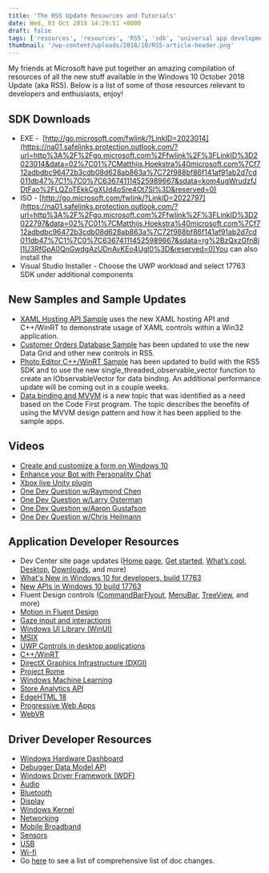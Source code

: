 ```yaml
---
title: 'The RS5 Update Resources and Tutorials'
date: Wed, 03 Oct 2018 14:29:51 +0000
draft: false
tags: ['resources', 'resources', 'RS5', 'sdk', 'universal app development', 'UWP', 'windows 10', 'Windows 10 Update', 'windows10']
thumbnail: '/wp-content/uploads/2018/10/RS5-article-header.png'
---
```


My friends at Microsoft have put together an amazing compilation of resources of all the new stuff available in the Windows 10 October 2018 Update (aka RS5). Below is a list of some of those resources relevant to developers and enthusiasts, enjoy!

SDK Downloads
-------------

*   EXE -  [http://go.microsoft.com/fwlink/?LinkID=2023014](https://na01.safelinks.protection.outlook.com/?url=http%3A%2F%2Fgo.microsoft.com%2Ffwlink%2F%3FLinkID%3D2023014&data=02%7C01%7CMatthijs.Hoekstra%40microsoft.com%7Cf712adbdbc96472b3cdb08d628ab863a%7C72f988bf86f141af91ab2d7cd011db47%7C1%7C0%7C636741114525989667&sdata=kom4ugWrudzfJDtFao%2FLQZoTEkkCgXUd4oSre4Ot7SI%3D&reserved=0)
*   ISO - [http://go.microsoft.com/fwlink/?LinkID=2022797](https://na01.safelinks.protection.outlook.com/?url=http%3A%2F%2Fgo.microsoft.com%2Ffwlink%2F%3FLinkID%3D2022797&data=02%7C01%7CMatthijs.Hoekstra%40microsoft.com%7Cf712adbdbc96472b3cdb08d628ab863a%7C72f988bf86f141af91ab2d7cd011db47%7C1%7C0%7C636741114525989667&sdata=rg%2BzQxzGfn8jl1U3RfGpA0QnGwdgAzUDnAvKEo4Ugl0%3D&reserved=0)You can also install the
*   Visual Studio Installer - Choose the UWP workload and select 17763 SDK under additional components

New Samples and Sample Updates
------------------------------

*   [XAML Hosting API Sample](https://na01.safelinks.protection.outlook.com/?url=https%3A%2F%2Fgithub.com%2FMicrosoft%2FWindows-appsample-Xaml-Hosting&data=02%7C01%7CMatthijs.Hoekstra%40microsoft.com%7C330185751f54470692d108d628b11ad3%7C72f988bf86f141af91ab2d7cd011db47%7C1%7C0%7C636741138722165650&sdata=zYP2LKGrSA8F7%2F80aHpP7b7Xjfus9gUc2XxLZCkpq0Q%3D&reserved=0) uses the new XAML hosting API and C++/WinRT to demonstrate usage of XAML controls within a Win32 application.
*   [Customer Orders Database Sample](https://na01.safelinks.protection.outlook.com/?url=https%3A%2F%2Fgithub.com%2FMicrosoft%2FWindows-appsample-customers-orders-database&data=02%7C01%7CMatthijs.Hoekstra%40microsoft.com%7C330185751f54470692d108d628b11ad3%7C72f988bf86f141af91ab2d7cd011db47%7C1%7C0%7C636741138722165650&sdata=0sHa9VAeC3lYgaE8%2B8wUDzV8mGhxm9chfqfw9KlBfFs%3D&reserved=0) has been updated to use the new Data Grid and other new controls in RS5.
*   [Photo Editor C++/WinRT Sample](https://na01.safelinks.protection.outlook.com/?url=https%3A%2F%2Fgithub.com%2FMicrosoft%2FWindows-appsample-photo-editor&data=02%7C01%7CMatthijs.Hoekstra%40microsoft.com%7C330185751f54470692d108d628b11ad3%7C72f988bf86f141af91ab2d7cd011db47%7C1%7C0%7C636741138722165650&sdata=3Z%2FiexJ5pXIlgwSWmLegqh%2B5FqCtDwIbEDoWMzy1Yh4%3D&reserved=0) has been updated to build with the RS5 SDK and to use the new single_threaded_observable_vector function to create an IObservableVector for data binding. An additional performance update will be coming out in a couple weeks.
*   [Data binding and MVVM](https://na01.safelinks.protection.outlook.com/?url=https%3A%2F%2Fdocs.microsoft.com%2Fen-us%2Fwindows%2Fuwp%2Fdata-binding%2Fdata-binding-and-mvvm&data=02%7C01%7CMatthijs.Hoekstra%40microsoft.com%7C330185751f54470692d108d628b11ad3%7C72f988bf86f141af91ab2d7cd011db47%7C1%7C0%7C636741138722165650&sdata=mHChhGRskDLw%2FJt%2FPHV4iPY3onsDx5GQIR1NuGXsM3Q%3D&reserved=0) is a new topic that was identified as a need based on the Code First program. The topic describes the benefits of using the MVVM design pattern and how it has been applied to the sample apps.

Videos
------

*   [Create and customize a form on Windows 10](https://na01.safelinks.protection.outlook.com/?url=https%3A%2F%2Fwww.youtube.com%2Fwatch%3Fv%3DAgngKzq4hKI%26feature%3Dyoutu.be&data=02%7C01%7CMatthijs.Hoekstra%40microsoft.com%7C330185751f54470692d108d628b11ad3%7C72f988bf86f141af91ab2d7cd011db47%7C1%7C0%7C636741138722165650&sdata=uLi62ajmLZwT2Ogjn5P3Tgq0txhbGBAnfJPflngcQos%3D&reserved=0)
*   [Enhance your Bot with Personality Chat](https://na01.safelinks.protection.outlook.com/?url=https%3A%2F%2Fwww.youtube.com%2Fwatch%3Fv%3D5C_uD8g2QKg%26feature%3Dyoutu.be&data=02%7C01%7CMatthijs.Hoekstra%40microsoft.com%7C330185751f54470692d108d628b11ad3%7C72f988bf86f141af91ab2d7cd011db47%7C1%7C0%7C636741138722165650&sdata=Euhd2Oycn5eHrLm7l%2BRsnTpB5aqTpmRFSHWKPFhXN7M%3D&reserved=0)
*   [Xbox live Unity plugin](https://na01.safelinks.protection.outlook.com/?url=https%3A%2F%2Fwww.youtube.com%2Fwatch%3Fv%3DfVQZ-YgwNpY%26feature%3Dyoutu.be&data=02%7C01%7CMatthijs.Hoekstra%40microsoft.com%7C330185751f54470692d108d628b11ad3%7C72f988bf86f141af91ab2d7cd011db47%7C1%7C0%7C636741138722165650&sdata=TsQKjizeZ5qv3Lq8ezRgOshFVhvIqSiGD%2FTsqsoKtxc%3D&reserved=0)
*   [One Dev Question w/Raymond Chen](https://na01.safelinks.protection.outlook.com/?url=https%3A%2F%2Fwww.youtube.com%2Fplaylist%3Flist%3DPLWs4_NfqMtoxjy3LrIdf2oamq1coolpZ7&data=02%7C01%7CMatthijs.Hoekstra%40microsoft.com%7C330185751f54470692d108d628b11ad3%7C72f988bf86f141af91ab2d7cd011db47%7C1%7C0%7C636741138722165650&sdata=7TdjcspuzA8mmSQHcQGn4ieUIHtQno8pjSqfyZCkAd8%3D&reserved=0)
*   [One Dev Question w/Larry Osterman](https://na01.safelinks.protection.outlook.com/?url=https%3A%2F%2Fwww.youtube.com%2Fplaylist%3Flist%3DPLWs4_NfqMtoyPUkYGpJU0RzvY6PBSEA4K&data=02%7C01%7CMatthijs.Hoekstra%40microsoft.com%7C330185751f54470692d108d628b11ad3%7C72f988bf86f141af91ab2d7cd011db47%7C1%7C0%7C636741138722165650&sdata=BQuGfHuBwVOt9o7onN5pSHimgpRhk7tygh88NPOnX0w%3D&reserved=0)
*   [One Dev Question w/Aaron Gustafson](https://na01.safelinks.protection.outlook.com/?url=https%3A%2F%2Fwww.youtube.com%2Fplaylist%3Flist%3DPLWs4_NfqMtoyPHoI-CIB71mEq-om6m35I&data=02%7C01%7CMatthijs.Hoekstra%40microsoft.com%7C330185751f54470692d108d628b11ad3%7C72f988bf86f141af91ab2d7cd011db47%7C1%7C0%7C636741138722165650&sdata=RFAntfw0KI8pQXRzHzBdWoL4RbBIr%2Bd%2F6JLxIraSl8s%3D&reserved=0)
*   [One Dev Question w/Chris Heilmann](https://na01.safelinks.protection.outlook.com/?url=https%3A%2F%2Fwww.youtube.com%2Fplaylist%3Flist%3DPLWs4_NfqMtow00LM-vgyECAlMDxx84Q2v&data=02%7C01%7CMatthijs.Hoekstra%40microsoft.com%7C330185751f54470692d108d628b11ad3%7C72f988bf86f141af91ab2d7cd011db47%7C1%7C0%7C636741138722165650&sdata=fVMj%2Bt3ENS0fDnsVKEfDT%2BaV%2FnvFKdefRI2sdaVwrI8%3D&reserved=0)

Application Developer Resources
-------------------------------

*   Dev Center site page updates ([Home page](https://na01.safelinks.protection.outlook.com/?url=https%3A%2F%2Fdeveloper.microsoft.com%2Fen-us%2Fwindows&data=02%7C01%7CMatthijs.Hoekstra%40microsoft.com%7C2a52d708e4364c0d78b608d62938c810%7C72f988bf86f141af91ab2d7cd011db47%7C1%7C0%7C636741721217490521&sdata=sB0njwbD0LSITvZci27AJJgsUXc4v4URrnvC2K%2B5tYI%3D&reserved=0), [Get started](https://na01.safelinks.protection.outlook.com/?url=https%3A%2F%2Fdeveloper.microsoft.com%2Fen-us%2Fwindows%2Fget-started-windows-10&data=02%7C01%7CMatthijs.Hoekstra%40microsoft.com%7C2a52d708e4364c0d78b608d62938c810%7C72f988bf86f141af91ab2d7cd011db47%7C1%7C0%7C636741721217490521&sdata=UX6sgEzyFFHoZNq2E3Uh06i0YkK8IpQuEArDP39uXHw%3D&reserved=0), [What’s cool](https://na01.safelinks.protection.outlook.com/?url=https%3A%2F%2Fdeveloper.microsoft.com%2Fen-us%2Fwindows%2Fwindows-10-for-developers&data=02%7C01%7CMatthijs.Hoekstra%40microsoft.com%7C2a52d708e4364c0d78b608d62938c810%7C72f988bf86f141af91ab2d7cd011db47%7C1%7C0%7C636741721217564250&sdata=mq0fUIRUuiJpkGI64UJfqNa2pzdxFEU8V6%2Bod15z13k%3D&reserved=0), [Desktop](https://na01.safelinks.protection.outlook.com/?url=https%3A%2F%2Fdeveloper.microsoft.com%2Fen-us%2Fwindows%2Fdesktop&data=02%7C01%7CMatthijs.Hoekstra%40microsoft.com%7C2a52d708e4364c0d78b608d62938c810%7C72f988bf86f141af91ab2d7cd011db47%7C1%7C0%7C636741721217574268&sdata=Jt2kM9j9X5Xa%2BI4WO3t3nSOwbJi3OAljdjQUs%2BdSsyg%3D&reserved=0), [Downloads](https://na01.safelinks.protection.outlook.com/?url=https%3A%2F%2Fdeveloper.microsoft.com%2Fen-us%2Fwindows%2Fdownloads&data=02%7C01%7CMatthijs.Hoekstra%40microsoft.com%7C2a52d708e4364c0d78b608d62938c810%7C72f988bf86f141af91ab2d7cd011db47%7C1%7C0%7C636741721217584269&sdata=CjGPkw7gV%2BS6dvs4XngCO5dRM6CuZjt71QrKAjrISGc%3D&reserved=0), and more)
*   [What's New in Windows 10 for developers, build 17763](https://na01.safelinks.protection.outlook.com/?url=https%3A%2F%2Fdocs.microsoft.com%2Fen-us%2Fwindows%2Fuwp%2Fwhats-new%2Fwindows-10-build-17763&data=02%7C01%7CMatthijs.Hoekstra%40microsoft.com%7C2a52d708e4364c0d78b608d62938c810%7C72f988bf86f141af91ab2d7cd011db47%7C1%7C0%7C636741721217584269&sdata=448DxujCrz5Iu%2FP9lo8xGmOXwej51vEwWqukUXe1E0I%3D&reserved=0)
*   [New APIs in Windows 10 build 17763](https://na01.safelinks.protection.outlook.com/?url=https%3A%2F%2Fdocs.microsoft.com%2Fen-us%2Fwindows%2Fuwp%2Fwhats-new%2Fwindows-10-build-17763-api-diff&data=02%7C01%7CMatthijs.Hoekstra%40microsoft.com%7C2a52d708e4364c0d78b608d62938c810%7C72f988bf86f141af91ab2d7cd011db47%7C1%7C0%7C636741721217594283&sdata=iGo9FwEnCWJBmP4O463rAvDkniwVBGgY8WIfOwje2J0%3D&reserved=0)
*   Fluent Design controls ([CommandBarFlyout](https://na01.safelinks.protection.outlook.com/?url=https%3A%2F%2Fdocs.microsoft.com%2Fen-us%2Fwindows%2Fuwp%2Fdesign%2Fcontrols-and-patterns%2Fcommand-bar-flyout&data=02%7C01%7CMatthijs.Hoekstra%40microsoft.com%7C2a52d708e4364c0d78b608d62938c810%7C72f988bf86f141af91ab2d7cd011db47%7C1%7C0%7C636741721217604287&sdata=NtRYFD6hXDdaGdzpYnPR3Ur9%2F0WjXmc5mVUtrbHlNrc%3D&reserved=0), [MenuBar](https://na01.safelinks.protection.outlook.com/?url=https%3A%2F%2Fdocs.microsoft.com%2Fen-us%2Fwindows%2Fuwp%2Fdesign%2Fcontrols-and-patterns%2Fmenus&data=02%7C01%7CMatthijs.Hoekstra%40microsoft.com%7C2a52d708e4364c0d78b608d62938c810%7C72f988bf86f141af91ab2d7cd011db47%7C1%7C0%7C636741721217604287&sdata=aHR6x%2BjzcJJIMT5jfPgvmVUdKyPmuVMnYWGqlsFoofQ%3D&reserved=0), [TreeView](https://na01.safelinks.protection.outlook.com/?url=https%3A%2F%2Fdocs.microsoft.com%2Fen-us%2Fwindows%2Fuwp%2Fdesign%2Fcontrols-and-patterns%2Ftree-view&data=02%7C01%7CMatthijs.Hoekstra%40microsoft.com%7C2a52d708e4364c0d78b608d62938c810%7C72f988bf86f141af91ab2d7cd011db47%7C1%7C0%7C636741721217614297&sdata=FAgUsKk690ixtbjR58X0TQDRBg%2FX7edFB7z4pq%2B5Wuk%3D&reserved=0), and more)
*   [Motion in Fluent Design](https://na01.safelinks.protection.outlook.com/?url=https%3A%2F%2Fdocs.microsoft.com%2Fen-us%2Fwindows%2Fuwp%2Fdesign%2Fmotion%2Findex&data=02%7C01%7CMatthijs.Hoekstra%40microsoft.com%7C2a52d708e4364c0d78b608d62938c810%7C72f988bf86f141af91ab2d7cd011db47%7C1%7C0%7C636741721217624302&sdata=oV6N%2FCxKP7fBn0PAIWahrtz2sGxsD7e%2BR%2BFru0S5Y9g%3D&reserved=0)
*   [Gaze input and interactions](https://na01.safelinks.protection.outlook.com/?url=https%3A%2F%2Fdocs.microsoft.com%2Fen-us%2Fwindows%2Fuwp%2Fdesign%2Finput%2Fgaze-interactions&data=02%7C01%7CMatthijs.Hoekstra%40microsoft.com%7C2a52d708e4364c0d78b608d62938c810%7C72f988bf86f141af91ab2d7cd011db47%7C1%7C0%7C636741721217624302&sdata=0pLamd9ePWg9c4gxvJa%2B54B5ainKTyo9cbe6D5%2B%2Bgok%3D&reserved=0)
*   [Windows UI Library (WinUI)](https://na01.safelinks.protection.outlook.com/?url=https%3A%2F%2Fdocs.microsoft.com%2Fen-us%2Fuwp%2Ftoolkits%2Fwinui%2F&data=02%7C01%7CMatthijs.Hoekstra%40microsoft.com%7C2a52d708e4364c0d78b608d62938c810%7C72f988bf86f141af91ab2d7cd011db47%7C1%7C0%7C636741721217634311&sdata=hG%2B%2FfS4HGZeO%2B06dT9%2Bb%2FiuqIcWven0EZH3TuklB%2B44%3D&reserved=0)
*   [MSIX](https://na01.safelinks.protection.outlook.com/?url=https%3A%2F%2Fdocs.microsoft.com%2Fen-us%2Fwindows%2Fmsix%2Foverview&data=02%7C01%7CMatthijs.Hoekstra%40microsoft.com%7C2a52d708e4364c0d78b608d62938c810%7C72f988bf86f141af91ab2d7cd011db47%7C1%7C0%7C636741721217644316&sdata=oyRcigYue1ny5KnvTBBkHvCuoGWMHJlhLoVOcrmzQM8%3D&reserved=0)
*   [UWP Controls in desktop applications](https://na01.safelinks.protection.outlook.com/?url=https%3A%2F%2Fdocs.microsoft.com%2Fen-us%2Fwindows%2Fuwp%2Fxaml-platform%2Fxaml-host-controls&data=02%7C01%7CMatthijs.Hoekstra%40microsoft.com%7C2a52d708e4364c0d78b608d62938c810%7C72f988bf86f141af91ab2d7cd011db47%7C1%7C0%7C636741721217644316&sdata=tSBdNM6fbZypsr9sBTVC2jPQlFxl8QMIjv%2BH3DnNjdo%3D&reserved=0)
*   [C++/WinRT](https://na01.safelinks.protection.outlook.com/?url=https%3A%2F%2Fdocs.microsoft.com%2Fen-us%2Fwindows%2Fuwp%2Fcpp-and-winrt-apis%2Findex&data=02%7C01%7CMatthijs.Hoekstra%40microsoft.com%7C2a52d708e4364c0d78b608d62938c810%7C72f988bf86f141af91ab2d7cd011db47%7C1%7C0%7C636741721217654321&sdata=Iynzw%2BTzfuNChReUIJEjimCnrf%2FIkadsTyfh74C761g%3D&reserved=0)
*   [DirectX Graphics Infrastructure (DXGI)](https://na01.safelinks.protection.outlook.com/?url=https%3A%2F%2Fdocs.microsoft.com%2Fen-us%2Fwindows%2Fdesktop%2Fdirect3ddxgi%2Ffor-best-performance--use-dxgi-flip-model&data=02%7C01%7CMatthijs.Hoekstra%40microsoft.com%7C2a52d708e4364c0d78b608d62938c810%7C72f988bf86f141af91ab2d7cd011db47%7C1%7C0%7C636741721217664326&sdata=X%2FUbBnUag81eWhCkghVBWVnUdOcgVcLSXALYs9yismg%3D&reserved=0)
*   [Project Rome](https://na01.safelinks.protection.outlook.com/?url=https%3A%2F%2Fdocs.microsoft.com%2Fen-us%2Fwindows%2Fproject-rome%2F&data=02%7C01%7CMatthijs.Hoekstra%40microsoft.com%7C2a52d708e4364c0d78b608d62938c810%7C72f988bf86f141af91ab2d7cd011db47%7C1%7C0%7C636741721217664326&sdata=qh6KYwBojd48w2UJ9VrZ6v3eSJfHdJqSSbDIbCnd9zg%3D&reserved=0)
*   [Windows Machine Learning](https://na01.safelinks.protection.outlook.com/?url=https%3A%2F%2Fdocs.microsoft.com%2Fen-us%2Fwindows%2Fai%2F&data=02%7C01%7CMatthijs.Hoekstra%40microsoft.com%7C2a52d708e4364c0d78b608d62938c810%7C72f988bf86f141af91ab2d7cd011db47%7C1%7C0%7C636741721217674335&sdata=fiyYvZACHLELIH2yBRrf5iabsJf2aXlawBYzHLuHEsk%3D&reserved=0)
*   [Store Analytics API](https://na01.safelinks.protection.outlook.com/?url=https%3A%2F%2Fdocs.microsoft.com%2Fen-us%2Fwindows%2Fuwp%2Fmonetize%2Faccess-analytics-data-using-windows-store-services&data=02%7C01%7CMatthijs.Hoekstra%40microsoft.com%7C2a52d708e4364c0d78b608d62938c810%7C72f988bf86f141af91ab2d7cd011db47%7C1%7C0%7C636741721217684344&sdata=KpPCdbfLU1GLlE5P%2FwbmY9BwGFfGLUle0Sr2Tz%2FOF2M%3D&reserved=0)
*   [EdgeHTML 18](https://aka.ms/devguide_edgehtml_18)
*   [Progressive Web Apps](https://na01.safelinks.protection.outlook.com/?url=https%3A%2F%2Fdocs.microsoft.com%2Fen-us%2Fmicrosoft-edge%2Fprogressive-web-apps&data=02%7C01%7CMatthijs.Hoekstra%40microsoft.com%7C2a52d708e4364c0d78b608d62938c810%7C72f988bf86f141af91ab2d7cd011db47%7C1%7C0%7C636741721217684344&sdata=PrzZCOyA57xow5EpJCt%2Fyghteb5WRa7q5%2B65I0AmdSM%3D&reserved=0)
*   [WebVR](https://na01.safelinks.protection.outlook.com/?url=https%3A%2F%2Fdocs.microsoft.com%2Fen-us%2Fmicrosoft-edge%2Fwebvr%2F&data=02%7C01%7CMatthijs.Hoekstra%40microsoft.com%7C2a52d708e4364c0d78b608d62938c810%7C72f988bf86f141af91ab2d7cd011db47%7C1%7C0%7C636741721217694349&sdata=GpTd7%2BkaomR72cTg%2B6K%2BJefWDlE3v04qAflg1CwzUIY%3D&reserved=0)

Driver Developer Resources
--------------------------

*   [Windows Hardware Dashboard](https://na01.safelinks.protection.outlook.com/?url=https%3A%2F%2Fdocs.microsoft.com%2Fen-us%2Fwindows-hardware%2Fdrivers%2Fwhat-s-new-in-driver-development%23windows-hardware-dev-center-dashboard&data=02%7C01%7CMatthijs.Hoekstra%40microsoft.com%7C330185751f54470692d108d628b11ad3%7C72f988bf86f141af91ab2d7cd011db47%7C1%7C0%7C636741138721853147&sdata=jVZtJwSc7RM1Ptpx3vk7uxmJ7CplFiE41W4APqnrMq4%3D&reserved=0)
*   [Debugger Data Model API](https://na01.safelinks.protection.outlook.com/?url=https%3A%2F%2Fdocs.microsoft.com%2Fen-us%2Fwindows-hardware%2Fdrivers%2Fwhat-s-new-in-driver-development%23debugging-tools-for-windows&data=02%7C01%7CMatthijs.Hoekstra%40microsoft.com%7C330185751f54470692d108d628b11ad3%7C72f988bf86f141af91ab2d7cd011db47%7C1%7C0%7C636741138721853147&sdata=L2OINoEX1feU30Se9LnOXcIroNS%2FYE%2BdHyNprbhHvDA%3D&reserved=0)
*   [Windows Driver Framework (WDF)](https://na01.safelinks.protection.outlook.com/?url=https%3A%2F%2Fdocs.microsoft.com%2Fen-us%2Fwindows-hardware%2Fdrivers%2Fwhat-s-new-in-driver-development%23windows-driver-frameworks-wdf&data=02%7C01%7CMatthijs.Hoekstra%40microsoft.com%7C330185751f54470692d108d628b11ad3%7C72f988bf86f141af91ab2d7cd011db47%7C1%7C0%7C636741138721853147&sdata=gSV%2BYCSDX5OEdNwZhi20xvhMdNrF%2FXTV8%2BkdfCojMiU%3D&reserved=0)
*   [Audio](https://na01.safelinks.protection.outlook.com/?url=https%3A%2F%2Fdocs.microsoft.com%2Fen-us%2Fwindows-hardware%2Fdrivers%2Fwhat-s-new-in-driver-development%23audio-1809&data=02%7C01%7CMatthijs.Hoekstra%40microsoft.com%7C330185751f54470692d108d628b11ad3%7C72f988bf86f141af91ab2d7cd011db47%7C1%7C0%7C636741138721853147&sdata=nReOyWk947B%2BC0KeqpAMb5AeIeICfsefyahVlw9HmX4%3D&reserved=0)
*   [Bluetooth](https://na01.safelinks.protection.outlook.com/?url=https%3A%2F%2Fdocs.microsoft.com%2Fen-us%2Fwindows-hardware%2Fdrivers%2Fwhat-s-new-in-driver-development%23bluetooth-1809&data=02%7C01%7CMatthijs.Hoekstra%40microsoft.com%7C330185751f54470692d108d628b11ad3%7C72f988bf86f141af91ab2d7cd011db47%7C1%7C0%7C636741138721853147&sdata=V%2Fnin2JOEVcZ%2BuYnwKHQeUK3YYBZ93F6U5fRZIiQAwA%3D&reserved=0)
*   [Display](https://na01.safelinks.protection.outlook.com/?url=https%3A%2F%2Fdocs.microsoft.com%2Fen-us%2Fwindows-hardware%2Fdrivers%2Fwhat-s-new-in-driver-development%23display-1809&data=02%7C01%7CMatthijs.Hoekstra%40microsoft.com%7C330185751f54470692d108d628b11ad3%7C72f988bf86f141af91ab2d7cd011db47%7C1%7C0%7C636741138722009392&sdata=5QygAXw723TeiB2dUtl%2Fg2pKSJVFDKJLUDonrQAnbLk%3D&reserved=0)
*   [Windows Kernel](https://na01.safelinks.protection.outlook.com/?url=https%3A%2F%2Fdocs.microsoft.com%2Fen-us%2Fwindows-hardware%2Fdrivers%2Fwhat-s-new-in-driver-development%23kernel-1809&data=02%7C01%7CMatthijs.Hoekstra%40microsoft.com%7C330185751f54470692d108d628b11ad3%7C72f988bf86f141af91ab2d7cd011db47%7C1%7C0%7C636741138722009392&sdata=EVCWNeHIYhWUiuI0lK1Fz6WxoYo%2FUoidXxJno%2BoZUmk%3D&reserved=0)
*   [Networking](https://na01.safelinks.protection.outlook.com/?url=https%3A%2F%2Fdocs.microsoft.com%2Fen-us%2Fwindows-hardware%2Fdrivers%2Fwhat-s-new-in-driver-development%23networking-1809&data=02%7C01%7CMatthijs.Hoekstra%40microsoft.com%7C330185751f54470692d108d628b11ad3%7C72f988bf86f141af91ab2d7cd011db47%7C1%7C0%7C636741138722009392&sdata=8BfpgwKjcSdwoUgEW8Hblb4OkWHAPAdvYs%2B9ll5oFyM%3D&reserved=0)
*   [Mobile Broadband](https://na01.safelinks.protection.outlook.com/?url=https%3A%2F%2Fdocs.microsoft.com%2Fen-us%2Fwindows-hardware%2Fdrivers%2Fwhat-s-new-in-driver-development%23mobilebroadband-1809&data=02%7C01%7CMatthijs.Hoekstra%40microsoft.com%7C330185751f54470692d108d628b11ad3%7C72f988bf86f141af91ab2d7cd011db47%7C1%7C0%7C636741138722009392&sdata=6CBTIBSelWWvHUimND5Oh%2Bg2qL1L3zw0TvyNeCeeTDE%3D&reserved=0)
*   [Sensors](https://na01.safelinks.protection.outlook.com/?url=https%3A%2F%2Fdocs.microsoft.com%2Fen-us%2Fwindows-hardware%2Fdrivers%2Fwhat-s-new-in-driver-development%23sensors-1809&data=02%7C01%7CMatthijs.Hoekstra%40microsoft.com%7C330185751f54470692d108d628b11ad3%7C72f988bf86f141af91ab2d7cd011db47%7C1%7C0%7C636741138722009392&sdata=3qXZ6l4ZFuN3LX%2BBuYJzn9b5fcviP5tjMFVs6WrTPuo%3D&reserved=0)
*   [USB](https://na01.safelinks.protection.outlook.com/?url=https%3A%2F%2Fdocs.microsoft.com%2Fen-us%2Fwindows-hardware%2Fdrivers%2Fwhat-s-new-in-driver-development%23usb-1809&data=02%7C01%7CMatthijs.Hoekstra%40microsoft.com%7C330185751f54470692d108d628b11ad3%7C72f988bf86f141af91ab2d7cd011db47%7C1%7C0%7C636741138722009392&sdata=tgZPQrG2bU1nXYCfZRHH1ziwzN28%2FENKkkt%2B%2B7kDmzg%3D&reserved=0)
*   [Wi-fi](https://na01.safelinks.protection.outlook.com/?url=https%3A%2F%2Fdocs.microsoft.com%2Fen-us%2Fwindows-hardware%2Fdrivers%2Fwhat-s-new-in-driver-development%23wifi-1809&data=02%7C01%7CMatthijs.Hoekstra%40microsoft.com%7C330185751f54470692d108d628b11ad3%7C72f988bf86f141af91ab2d7cd011db47%7C1%7C0%7C636741138722165650&sdata=nuEeqq9WirC7sysyK97B3S5Nblu8hwwNxPWbKcImeII%3D&reserved=0)
*   Go [here](https://na01.safelinks.protection.outlook.com/?url=https%3A%2F%2Freview.docs.microsoft.com%2Fen-us%2Fwindows-hardware%2Fdrivers%2Fwhat-s-new-in-driver-development%3Fbranch%3Dmaster&data=02%7C01%7CMatthijs.Hoekstra%40microsoft.com%7C330185751f54470692d108d628b11ad3%7C72f988bf86f141af91ab2d7cd011db47%7C1%7C0%7C636741138721853147&sdata=xQCbmPX047SH%2FwRFMfjo4s%2F9Hqk7n7S%2BBLezGPHKUPI%3D&reserved=0) to see a list of comprehensive list of doc changes.